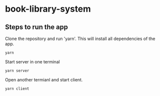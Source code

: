 # book-library-system

## Steps to run the app


Clone the repository and run 'yarn'. This will install all dependencies of the app.
```
yarn
```

Start server in one terminal 
```
yarn server
```

Open another termianl and start client. 
```
yarn client
```

